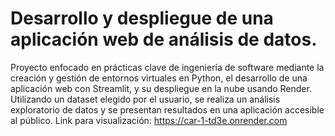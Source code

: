 # Desarrollo y despliegue de una aplicación web de análisis de datos.
Proyecto enfocado en prácticas clave de ingeniería de software mediante la creación y gestión de entornos virtuales en Python, el desarrollo de una aplicación web con Streamlit, y su despliegue en la nube usando Render. Utilizando un dataset elegido por el usuario, se realiza un análisis exploratorio de datos y se presentan resultados en una aplicación accesible al público.
Link para visualización: https://car-1-td3e.onrender.com
